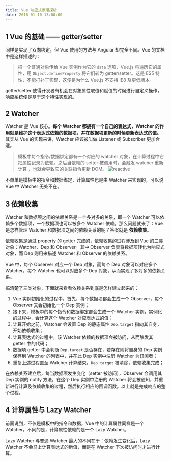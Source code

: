 ```yaml
---
title: Vue 响应式原理探析
date: 2016-01-10 13:00:00
---
```


## 1 Vue 的基础 —— getter/setter

同样是实现了双向绑定，但 Vue 使用的方法与 Angular 却完全不同。Vue 的文档中是这样描述的：

> 把一个普通对象传给 Vue 实例作为它的 `data` 选项，Vue.js 将遍历它的属性，用 `Object.defineProperty` 将它们转为 getter/setter。这是 ES5 特性，不能打补丁实现，这便是为什么 Vue.js 不支持 IE8 及更低版本。

getter/setter 使得开发者有机会在对象属性取值和赋值的时候进行自定义操作，响应系统便是基于这个特性实现的。

<!--more-->

## 2 Watcher

Watcher 是 Vue 核心。**每个 Watcher 都拥有一个自己的表达式，Watcher 的作用就是维护这个表达式依赖的数据项，并在数据项更新的时候更新表达式的值。** 其实从 Vue 的实现来讲，Watcher 应该被叫做 Listener 或 Subscriber 更加合适。

> 模板中每个指令/数据绑定都有一个对应的 watcher 对象，在计算过程中它把属性记录为依赖。之后当依赖的 setter 被调用时，会触发 watcher 重新计算 ，也就会导致它的关联指令更新 DOM。
> ![reactive](http://cn.vuejs.org/images/data.png)

不单单是模板中的指令和数据绑定，计算属性也是由 Watcher 来实现的，可以说 Vue 中 Watcher 无处不在。

## 3 依赖收集

Watcher 和数据项之间的依赖关系是一个多对多的关系，即一个 Watcher 可以依赖多个数据项，一个数据项也可以被多个 Watcher 依赖。那么问题就来了：Vue 是怎样管理 Watcher 和数据项之间的依赖关系的呢？答案就是 **依赖收集**。

依赖收集是通过 property 的 getter 完成的，依赖收集的过程涉及到 Vue 的三类对象：Watcher、Dep 和 Observer。其中 Observer 负责将数据项转化为响应式对象，而 Dep 则用来描述 Watcher 和 Observer 的依赖关系。

Vue 中，每个 Observer 对应一个 Dep 对象，而每个 Dep 对象可以对应多个 Watcher，每个 Watcher 也可以对应多个 Dep 对象，从而实现了多对多的依赖关系。

搞清楚了三类对象，下面就来看看依赖关系到底是怎样建立起来的：

1. Vue 实例初始化的过程中，首先，每个数据项都会生成一个 Observer，每个 Observer 又会初始化一个 Dep 实例；
2. 接下来，模板中的每个指令和数据绑定都会生成一个 Watcher 实例，实例化的过程中，会计算这个 Watcher 对应表达式的值；
3. 计算开始之前，Watcher 会设置 Dep 的静态属性 `Dep.target` 指向其自身，开始依赖收集；
4. 计算表达式的过程中，该 Watcher 依赖的数据项会被访问，从而触发其 getter 中的代码；
5. 数据项 getter 中会判断 `Dep.target` 是否存在，若存在则将自身的 Dep 实例保存到 Watcher 的列表中，并在此 Dep 实例中注册 Watcher 为订阅者；
6. 重复上述过程直至 Watcher 计算结束，`Dep.target` 被清除，依赖收集完成；

在依赖关系建立后，每当数据项发生变化（setter 被访问），Observer 会调用其 Dep 实例的 notify 方法，在这个 Dep 实例中注册的 Watcher 将会被通知，并重新进行计算及依赖收集的过程，然后执行相应的回调函数。以上就是完成响应的整个过程。

## 4 计算属性与 Lazy Watcher

前面说到，不仅是模板中的指令和数据，Vue 中的计算属性同样是一个 Watcher。不同的是，计算属性依赖的是一个 Lazy Watcher。

Lazy Watcher 与普通 Watcher 最大的不同在于：依赖发生变化后，Lazy Watcher 不会马上计算表达式的新值，而是在 Watcher 下次被访问时才进行计算。
